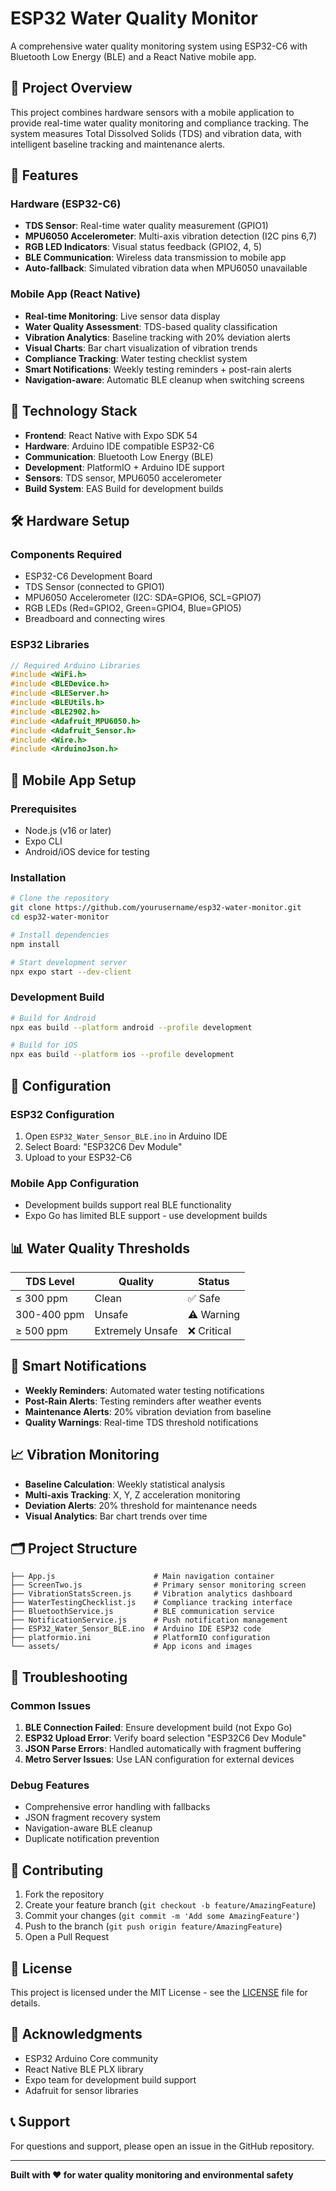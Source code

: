 # ESP32 Water Quality Monitor

A comprehensive water quality monitoring system using ESP32-C6 with Bluetooth Low Energy (BLE) and a React Native mobile app.

## 🌊 Project Overview

This project combines hardware sensors with a mobile application to provide real-time water quality monitoring and compliance tracking. The system measures Total Dissolved Solids (TDS) and vibration data, with intelligent baseline tracking and maintenance alerts.

## 🚀 Features

### Hardware (ESP32-C6)
- **TDS Sensor**: Real-time water quality measurement (GPIO1)
- **MPU6050 Accelerometer**: Multi-axis vibration detection (I2C pins 6,7)
- **RGB LED Indicators**: Visual status feedback (GPIO2, 4, 5)
- **BLE Communication**: Wireless data transmission to mobile app
- **Auto-fallback**: Simulated vibration data when MPU6050 unavailable

### Mobile App (React Native)
- **Real-time Monitoring**: Live sensor data display
- **Water Quality Assessment**: TDS-based quality classification
- **Vibration Analytics**: Baseline tracking with 20% deviation alerts
- **Visual Charts**: Bar chart visualization of vibration trends
- **Compliance Tracking**: Water testing checklist system
- **Smart Notifications**: Weekly testing reminders + post-rain alerts
- **Navigation-aware**: Automatic BLE cleanup when switching screens

## 📱 Technology Stack

- **Frontend**: React Native with Expo SDK 54
- **Hardware**: Arduino IDE compatible ESP32-C6
- **Communication**: Bluetooth Low Energy (BLE)
- **Development**: PlatformIO + Arduino IDE support
- **Sensors**: TDS sensor, MPU6050 accelerometer
- **Build System**: EAS Build for development builds

## 🛠️ Hardware Setup

### Components Required
- ESP32-C6 Development Board
- TDS Sensor (connected to GPIO1)
- MPU6050 Accelerometer (I2C: SDA=GPIO6, SCL=GPIO7)
- RGB LEDs (Red=GPIO2, Green=GPIO4, Blue=GPIO5)
- Breadboard and connecting wires

### ESP32 Libraries
```cpp
// Required Arduino Libraries
#include <WiFi.h>
#include <BLEDevice.h>
#include <BLEServer.h>
#include <BLEUtils.h>
#include <BLE2902.h>
#include <Adafruit_MPU6050.h>
#include <Adafruit_Sensor.h>
#include <Wire.h>
#include <ArduinoJson.h>
```

## 📲 Mobile App Setup

### Prerequisites
- Node.js (v16 or later)
- Expo CLI
- Android/iOS device for testing

### Installation
```bash
# Clone the repository
git clone https://github.com/yourusername/esp32-water-monitor.git
cd esp32-water-monitor

# Install dependencies
npm install

# Start development server
npx expo start --dev-client
```

### Development Build
```bash
# Build for Android
npx eas build --platform android --profile development

# Build for iOS  
npx eas build --platform ios --profile development
```

## 🔧 Configuration

### ESP32 Configuration
1. Open `ESP32_Water_Sensor_BLE.ino` in Arduino IDE
2. Select Board: "ESP32C6 Dev Module"
3. Upload to your ESP32-C6

### Mobile App Configuration
- Development builds support real BLE functionality
- Expo Go has limited BLE support - use development builds

## 📊 Water Quality Thresholds

| TDS Level | Quality | Status |
|-----------|---------|--------|
| ≤ 300 ppm | Clean | ✅ Safe |
| 300-400 ppm | Unsafe | ⚠️ Warning |
| ≥ 500 ppm | Extremely Unsafe | ❌ Critical |

## 🔔 Smart Notifications

- **Weekly Reminders**: Automated water testing notifications
- **Post-Rain Alerts**: Testing reminders after weather events
- **Maintenance Alerts**: 20% vibration deviation from baseline
- **Quality Warnings**: Real-time TDS threshold notifications

## 📈 Vibration Monitoring

- **Baseline Calculation**: Weekly statistical analysis
- **Multi-axis Tracking**: X, Y, Z acceleration monitoring
- **Deviation Alerts**: 20% threshold for maintenance needs
- **Visual Analytics**: Bar chart trends over time

## 🗂️ Project Structure

```
├── App.js                      # Main navigation container
├── ScreenTwo.js                # Primary sensor monitoring screen
├── VibrationStatsScreen.js     # Vibration analytics dashboard
├── WaterTestingChecklist.js    # Compliance tracking interface
├── BluetoothService.js         # BLE communication service
├── NotificationService.js      # Push notification management
├── ESP32_Water_Sensor_BLE.ino  # Arduino IDE ESP32 code
├── platformio.ini              # PlatformIO configuration
└── assets/                     # App icons and images
```

## 🐛 Troubleshooting

### Common Issues
1. **BLE Connection Failed**: Ensure development build (not Expo Go)
2. **ESP32 Upload Error**: Verify board selection "ESP32C6 Dev Module"
3. **JSON Parse Errors**: Handled automatically with fragment buffering
4. **Metro Server Issues**: Use LAN configuration for external devices

### Debug Features
- Comprehensive error handling with fallbacks
- JSON fragment recovery system
- Navigation-aware BLE cleanup
- Duplicate notification prevention

## 🤝 Contributing

1. Fork the repository
2. Create your feature branch (`git checkout -b feature/AmazingFeature`)
3. Commit your changes (`git commit -m 'Add some AmazingFeature'`)
4. Push to the branch (`git push origin feature/AmazingFeature`)
5. Open a Pull Request

## 📄 License

This project is licensed under the MIT License - see the [LICENSE](LICENSE) file for details.

## 🙏 Acknowledgments

- ESP32 Arduino Core community
- React Native BLE PLX library
- Expo team for development build support
- Adafruit for sensor libraries

## 📞 Support

For questions and support, please open an issue in the GitHub repository.

---

**Built with ❤️ for water quality monitoring and environmental safety**